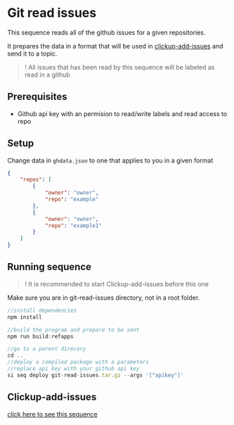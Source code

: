 # Git read issues

This sequence reads all of the github issues for a given repositories.

It prepares the data in a format that will be used in [clickup-add-issues](https://github.com/scramjetorg/reference-apps/tree/main/js/clickup-add-issues) and send it to a topic.

> ! All issues that has been read by this sequence will be labeled as read in a github

## Prerequisites

- Github api key with an permision to read/write labels and read access to repo
## Setup

Change data in `ghdata.json` to one that applies to you in a given format

```json
{
    "repos": [
        {
            "owner": "owner",
            "repo": "example"
        },
        {
            "owner": "owner",
            "repo": "example1"
        }
    ]
}
```

## Running sequence
>! It is recommended to start Clickup-add-issues before this one

Make sure you are in git-read-issues directory, not in a root folder.

```js
//install dependencies
npm install

//build the program and prepare to be sent
npm run build:refapps

//go to a parent direcory
cd ..
//deploy a compiled package with a parameters
//replace api key with your github api key
si seq deploy git-read-issues.tar.gz --args '["apikey"]'
```

## Clickup-add-issues

[click here to see this sequence](https://github.com/scramjetorg/reference-apps/tree/main/js/clickup-add-issues)
